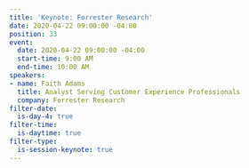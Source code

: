 ```yaml
---
title: 'Keynote: Forrester Research'
date: 2020-04-22 09:00:00 -04:00
position: 33
event:
  date: 2020-04-22 09:00:00 -04:00
  start-time: 9:00 AM
  end-time: 10:00 AM
speakers:
- name: Faith Adams
  title: Analyst Serving Customer Experience Professionals
  company: Forrester Research
filter-date:
  is-day-4: true
filter-time:
  is-daytime: true
filter-type:
  is-session-keynote: true
---
```


